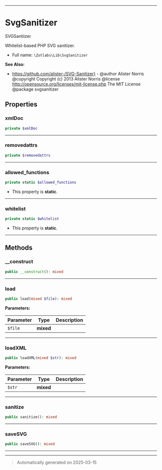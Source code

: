 ***

# SvgSanitizer

SVGSantiizer

Whitelist-based PHP SVG sanitizer.

* Full name: `\Zotlabs\Lib\SvgSanitizer`

**See Also:**

* https://github.com/alister-/SVG-Sanitizer} - @author Alister Norris
@copyright Copyright (c) 2013 Alister Norris
@license http://opensource.org/licenses/mit-license.php The MIT License
@package svgsanitizer



## Properties


### xmlDoc



```php
private $xmlDoc
```






***

### removedattrs



```php
private $removedattrs
```






***

### allowed_functions



```php
private static $allowed_functions
```



* This property is **static**.


***

### whitelist



```php
private static $whitelist
```



* This property is **static**.


***

## Methods


### __construct



```php
public __construct(): mixed
```












***

### load



```php
public load(mixed $file): mixed
```








**Parameters:**

| Parameter | Type | Description |
|-----------|------|-------------|
| `$file` | **mixed** |  |





***

### loadXML



```php
public loadXML(mixed $str): mixed
```








**Parameters:**

| Parameter | Type | Description |
|-----------|------|-------------|
| `$str` | **mixed** |  |





***

### sanitize



```php
public sanitize(): mixed
```












***

### saveSVG



```php
public saveSVG(): mixed
```












***


***
> Automatically generated on 2025-03-15
